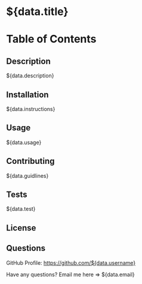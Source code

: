 # ${data.title}

# Table of Contents

## Description

${data.description}

## Installation

${data.instructions}

## Usage

${data.usage}

## Contributing 

${data.guidlines}

## Tests

${data.test}

## License

## Questions

GitHub Profile: https://github.com/${data.username}

Have any questions? Email me here => ${data.email}
